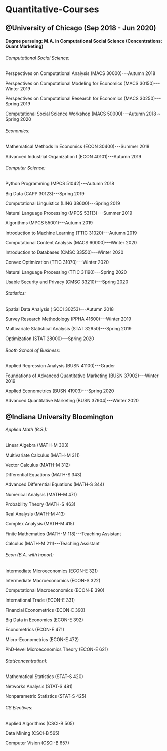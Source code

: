 # Quantitative-Courses

## @University of Chicago (Sep 2018 - Jun 2020)

#### Degree pursuing: M.A. in Computational Social Science (Concentrations: Quant Marketing)   
###### Computational Social Science:

Perspectives on Computational Analysis (MACS 30000)---Autumn 2018

Perspectives on Computational Modeling for Economics (MACS 30150)---Winter 2019

Perspectives on Computational Research for Economics  (MACS 30250)---Spring 2019

Computational Social Science Workshop (MACS 50000)---Autumn 2018 ~ Spring 2020


###### Economics:
Mathematical Methods In Economics (ECON 30400)---Summer 2018

Advanced Industrial Organization I (ECON 40101)---Autumn 2019


###### Computer Science:

Python Programming (MPCS 51042)---Autumn 2018

Big Data (CAPP 30123)---Spring 2019

Computational Linguistics (LING 38600)---Spring 2019

Natural Language Processing (MPCS 53113)---Summer 2019

Algorithms (MPCS 55001)---Autumn 2019

Introduction to Machine Learning (TTIC 31020)---Autumn 2019

Computational Content Analysis (MACS 60000)---Winter 2020

Introduction to Databases (CMSC 33550)---Winter 2020

Convex Optimization (TTIC 31070)---Winter 2020

Natural Language Processing (TTIC 31190)---Spring 2020

Usable Security and Privacy (CMSC 33210)---Spring 2020

###### Statistics:
Spatial Data Analysis ( SOCI 30253)---Autumn 2018

Survey Research Methodology (PPHA 41600)---Winter 2019

Multivariate Statistical Analysis (STAT 32950)---Spring 2019

Optimization (STAT 28000)---Spring 2020

###### Booth School of Business:
Applied Regression Analysis (BUSN 41100)---Grader

Foundations of Advanced Quantitative Marketing (BUSN 37902)---Winter 2019

Applied Econometrics (BUSN 41903)---Spring 2020

Advanced Quantitative Marketing	(BUSN 37904)---Winter 2020

## @Indiana University Bloomington

###### Applied Math (B.S.):
Linear Algebra (MATH-M 303)

Multivariate Calculus (MATH-M 311)

Vector Calculus (MATH-M 312)

Differential Equations (MATH-S 343)

Advanced Differential Equations (MATH-S 344)

Numerical Analysis (MATH-M 471)

Probability Theory (MATH-S 463)

Real Analysis (MATH-M 413)

Complex Analysis (MATH-M 415)

Finite Mathematics (MATH-M 118)---Teaching Assistant

Calculus (MATH-M 211)---Teaching Assistant


###### Econ (B.A. with honor):
Intermediate Microeconomics (ECON-E 321)

Intermediate Macroeconomics (ECON-S 322)

Computational Macroeconomics (ECON-E 390)

International Trade (ECON-E 331)

Financial Econometrics (ECON-E 390)

Big Data in Economics (ECON-E 392)

Econometrics (ECON-E 471)

Micro-Econometrics (ECON-E 472)

PhD-level Microeconomics Theory (ECON-E 621)


###### Stat(concentration):
Mathematical Statistics (STAT-S 420)

Networks Analysis (STAT-S 481)

Nonparametric Statistics (STAT-S 425)


###### CS Electives:
Applied Algorithms (CSCI-B 505)

Data Mining (CSCI-B 565)

Computer Vision (CSCI-B 657)
